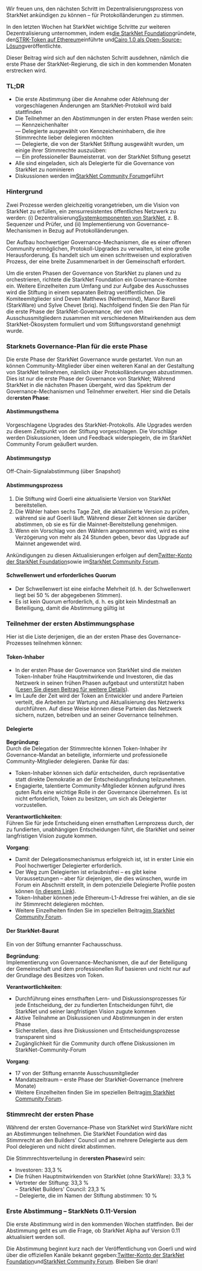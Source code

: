 Wir freuen uns, den nächsten Schritt im Dezentralisierungsprozess von StarkNet ankündigen zu können – für Protokolländerungen zu stimmen.

In den letzten Wochen hat StarkNet wichtige Schritte zur weiteren Dezentralisierung unternommen, indem es[die StarkNet Foundation](https://medium.com/@StarkNet_Foundation/welcome-to-the-world-starknet-foundation-7bd55d5dbc59)gründete, den[STRK-Token auf Ethereum](https://medium.com/starkware/starknet-token-is-deployed-on-ethereum-f27f0000b00c)einführte und[Cairo 1.0 als Open-Source-Lösung](https://medium.com/starkware/open-sourcing-cairo-1-0-b3100a664bb0)veröffentlichte.

Dieser Beitrag wird sich auf den nächsten Schritt ausdehnen, nämlich die erste Phase der StarkNet-Regierung, die sich in den kommenden Monaten erstrecken wird.

### TL;DR

* Die erste Abstimmung über die Annahme oder Ablehnung der vorgeschlagenen Änderungen am StarkNet-Protokoll wird bald stattfinden
* Die Teilnehmer an den Abstimmungen in der ersten Phase werden sein:\
  — Kennzeichenhalter\
  — Delegierte ausgewählt von Kennzeicheninhabern, die ihre Stimmrechte lieber delegieren möchten\
  — Delegierte, die von der StarkNet Stiftung ausgewählt wurden, um einige ihrer Stimmrechte auszuüben:\
  — Ein professioneller Baumeisterrat. von der StarkNet Stiftung gesetzt
* Alle sind eingeladen, sich als Delegierte für die Governance von StarkNet zu nominieren
* Diskussionen werden im[StarkNet Community Forum](https://community.starknet.io/)geführt

### Hintergrund

Zwei Prozesse werden gleichzeitig vorangetrieben, um die Vision von StarkNet zu erfüllen, ein zensurresistentes öffentliches Netzwerk zu werden: (i) Dezentralisierung[Systemkomponenten von StarkNet](https://community.starknet.io/t/starknet-decentralized-protocol-introduction/2671), z. B. Sequenzer und Prüfer, und (ii) Implementierung von Governance-Mechanismen in Bezug auf Protokolländerungen.

Der Aufbau hochwertiger Governance-Mechanismen, die es einer offenen Community ermöglichen, Protokoll-Upgrades zu verwalten, ist eine große Herausforderung. Es handelt sich um einen schrittweisen und explorativen Prozess, der eine breite Zusammenarbeit in der Gemeinschaft erfordert.

Um die ersten Phasen der Governance von StarkNet zu planen und zu orchestrieren, richtete die StarkNet Foundation ein Governance-Komitee ein. Weitere Einzelheiten zum Umfang und zur Aufgabe des Ausschusses wird die Stiftung in einem separaten Beitrag veröffentlichen. Die Komiteemitglieder sind Deven Matthews (Nethermind), Manor Bareli (StarkWare) und Sylve Chevet (briq). Nachfolgend finden Sie den Plan für die erste Phase der StarkNet-Governance, der von den Ausschussmitgliedern zusammen mit verschiedenen Mitwirkenden aus dem StarkNet-Ökosystem formuliert und vom Stiftungsvorstand genehmigt wurde.

### Starknets Governance-Plan für die erste Phase

Die erste Phase der StarkNet Governance wurde gestartet. Von nun an können Community-Mitglieder über einen weiteren Kanal an der Gestaltung von StarkNet teilnehmen, nämlich über Protokolländerungen abzustimmen. Dies ist nur die erste Phase der Governance von StarkNet; Während StarkNet in die nächsten Phasen übergeht, wird das Spektrum der Governance-Mechanismen und Teilnehmer erweitert. Hier sind die Details der**ersten Phase**:

#### Abstimmungsthema

Vorgeschlagene Upgrades des StarkNet-Protokolls. Alle Upgrades werden zu diesem Zeitpunkt von der Stiftung vorgeschlagen. Die Vorschläge werden Diskussionen, Ideen und Feedback widerspiegeln, die im StarkNet Community Forum geäußert wurden.

#### Abstimmungstyp

Off-Chain-Signalabstimmung (über Snapshot)

#### Abstimmungsprozess

1. Die Stiftung wird Goerli eine aktualisierte Version von StarkNet bereitstellen.
2. Die Wähler haben sechs Tage Zeit, die aktualisierte Version zu prüfen, während sie auf Goerli läuft. Während dieser Zeit können sie darüber abstimmen, ob sie es für die Mainnet-Bereitstellung genehmigen.
3. Wenn ein Vorschlag von den Wählern angenommen wird, wird es eine Verzögerung von mehr als 24 Stunden geben, bevor das Upgrade auf Mainnet angewendet wird.

Ankündigungen zu diesen Aktualisierungen erfolgen auf dem[Twitter-Konto der StarkNet Foundation](https://twitter.com/StarkNetFndn)sowie im[StarkNet Community Forum](https://community.starknet.io/).

#### Schwellenwert und erforderliches Quorum

* Der Schwellenwert ist eine einfache Mehrheit (d. h. der Schwellenwert liegt bei 50 % der abgegebenen Stimmen).
* Es ist kein Quorum erforderlich, d. h. es gibt kein Mindestmaß an Beteiligung, damit die Abstimmung gültig ist

### Teilnehmer der ersten Abstimmungsphase

Hier ist die Liste derjenigen, die an der ersten Phase des Governance-Prozesses teilnehmen können:

#### Token-Inhaber

* In der ersten Phase der Governance von StarkNet sind die meisten Token-Inhaber frühe Hauptmitwirkende und Investoren, die das Netzwerk in seinen frühen Phasen aufgebaut und unterstützt haben ([Lesen Sie diesen Beitrag für weitere Details](https://medium.com/@starkware/part-3-starknet-token-design-5cc17af066c6)).
* Im Laufe der Zeit wird der Token an Entwickler und andere Parteien verteilt, die Arbeiten zur Wartung und Aktualisierung des Netzwerks durchführen. Auf diese Weise können diese Parteien das Netzwerk sichern, nutzen, betreiben und an seiner Governance teilnehmen.

#### Delegierte

**Begründung**:\
Durch die Delegation der Stimmrechte können Token-Inhaber ihr Governance-Mandat an beteiligte, informierte und professionelle Community-Mitglieder delegieren. Danke für das:

* Token-Inhaber können sich dafür entscheiden, durch repräsentative statt direkte Demokratie an der Entscheidungsfindung teilzunehmen.
* Engagierte, talentierte Community-Mitglieder können aufgrund ihres guten Rufs eine wichtige Rolle in der Governance übernehmen. Es ist nicht erforderlich, Token zu besitzen, um sich als Delegierter vorzustellen.

**Verantwortlichkeiten**:\
Führen Sie für jede Entscheidung einen ernsthaften Lernprozess durch, der zu fundierten, unabhängigen Entscheidungen führt, die StarkNet und seiner langfristigen Vision zugute kommen.

**Vorgang**:

* Damit der Delegationsmechanismus erfolgreich ist, ist in erster Linie ein Pool hochwertiger Delegierter erforderlich.
* Der Weg zum Delegierten ist erlaubnisfrei – es gibt keine Voraussetzungen – aber für diejenigen, die dies wünschen, wurde im Forum ein Abschnitt erstellt, in dem potenzielle Delegierte Profile posten können ([in diesem Link](https://community.starknet.io/t/delegate-profile-thread/4049)).
* Token-Inhaber können jede Ethereum-L1-Adresse frei wählen, an die sie ihr Stimmrecht delegieren möchten.
* Weitere Einzelheiten finden Sie im speziellen Beitrag[im StarkNet Community Forum](https://community.starknet.io/t/delegate-profile-thread/4049).

#### Der StarkNet-Baurat

Ein von der Stiftung ernannter Fachausschuss.

**Begründung**:\
Implementierung von Governance-Mechanismen, die auf der Beteiligung der Gemeinschaft und dem professionellen Ruf basieren und nicht nur auf der Grundlage des Besitzes von Token.

**Verantwortlichkeiten**:

* Durchführung eines ernsthaften Lern- und Diskussionsprozesses für jede Entscheidung, der zu fundierten Entscheidungen führt, die StarkNet und seiner langfristigen Vision zugute kommen
* Aktive Teilnahme an Diskussionen und Abstimmungen in der ersten Phase
* Sicherstellen, dass ihre Diskussionen und Entscheidungsprozesse transparent sind
* Zugänglichkeit für die Community durch offene Diskussionen im StarkNet-Community-Forum

**Vorgang**:

* 17 von der Stiftung ernannte Ausschussmitglieder
* Mandatszeitraum – erste Phase der StarkNet-Governance (mehrere Monate)
* Weitere Einzelheiten finden Sie im speziellen Beitrag[im StarkNet Community Forum](https://community.starknet.io/t/starknet-builders-council-mission-statement/4045).

### Stimmrecht der ersten Phase

Während der ersten Governance-Phase von StarkNet wird StarkWare nicht an Abstimmungen teilnehmen. Die StarkNet Foundation wird das Stimmrecht an den Builders' Council und an mehrere Delegierte aus dem Pool delegieren und nicht direkt abstimmen.

Die Stimmrechtsverteilung in der**ersten Phase**wird sein:

* Investoren: 33,3 %
* Die frühen Hauptmitwirkenden von StarkNet (ohne StarkWare): 33,3 %
* Vertreter der Stiftung: 33,3 %\
  – StarkNet Builders' Council: 23,3 %\
  – Delegierte, die im Namen der Stiftung abstimmen: 10 %

### Erste Abstimmung – StarkNets 0.11-Version

Die erste Abstimmung wird in den kommenden Wochen stattfinden. Bei der Abstimmung geht es um die Frage, ob StarkNet Alpha auf Version 0.11 aktualisiert werden soll.

Die Abstimmung beginnt kurz nach der Veröffentlichung von Goerli und wird über die offiziellen Kanäle bekannt gegeben:[Twitter-Konto der StarkNet Foundation](https://twitter.com/StarkNetFndn)und[StarkNet Community Forum](https://community.starknet.io/). Bleiben Sie dran!
